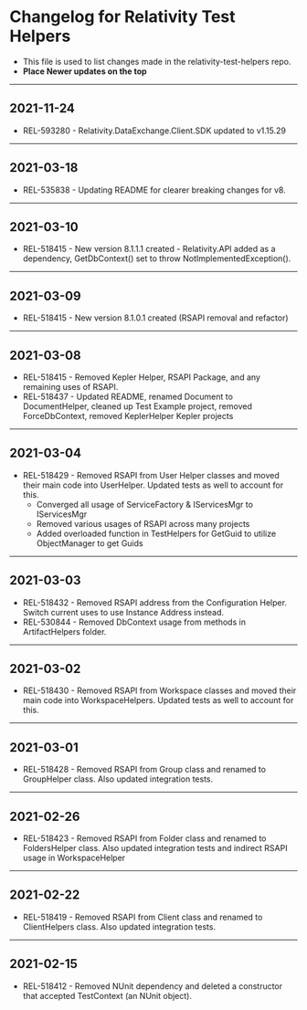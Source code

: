 # Changelog for Relativity Test Helpers

- This file is used to list changes made in the relativity-test-helpers repo.
- **Place Newer updates on the top**

-------------------------

## 2021-11-24

- REL-593280 - Relativity.DataExchange.Client.SDK updated to v1.15.29

-------------------------

## 2021-03-18

- REL-535838 - Updating README for clearer breaking changes for v8.


-------------------------

## 2021-03-10

- REL-518415 - New version 8.1.1.1 created - Relativity.API added as a dependency, GetDbContext() set to throw NotImplementedException().

-------------------------

## 2021-03-09

- REL-518415 - New version 8.1.0.1 created (RSAPI removal and refactor)

-------------------------

## 2021-03-08

- REL-518415 - Removed Kepler Helper, RSAPI Package, and any remaining uses of RSAPI.
- REL-518437 - Updated README, renamed Document to DocumentHelper, cleaned up Test Example project, removed ForceDbContext, removed KeplerHelper Kepler projects

-------------------------

## 2021-03-04

- REL-518429 - Removed RSAPI from User Helper classes and moved their main code into UserHelper.  Updated tests as well to account for this.
  - Converged all usage of ServiceFactory & IServicesMgr to IServicesMgr
  - Removed various usages of RSAPI across many projects
  - Added overloaded function in TestHelpers for GetGuid to utilize ObjectManager to get Guids

-------------------------

## 2021-03-03

- REL-518432 - Removed RSAPI address from the Configuration Helper. Switch current uses to use Instance Address instead.
- REL-530844 - Removed DbContext usage from methods in ArtifactHelpers folder.

-------------------------

## 2021-03-02

- REL-518430 - Removed RSAPI from Workspace classes and moved their main code into WorkspaceHelpers.  Updated tests as well to account for this.

-------------------------

## 2021-03-01

- REL-518428 - Removed RSAPI from Group class and renamed to GroupHelper class. Also updated integration tests.

-------------------------

## 2021-02-26

- REL-518423 - Removed RSAPI from Folder class and renamed to FoldersHelper class. Also updated integration tests and indirect RSAPI usage in WorkspaceHelper

-------------------------

## 2021-02-22

- REL-518419 - Removed RSAPI from Client class and renamed to ClientHelpers class. Also updated integration tests.

-------------------------

## 2021-02-15

- REL-518412 - Removed NUnit dependency and deleted a constructor that accepted TestContext (an NUnit object).
